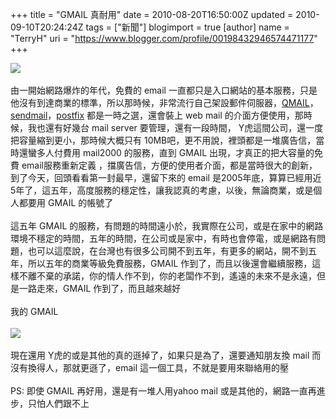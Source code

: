 +++
title = "GMAIL 真耐用"
date = 2010-08-20T16:50:00Z
updated = 2010-09-10T20:24:24Z
tags = ["新聞"]
blogimport = true 
[author]
	name = "TerryH"
	uri = "https://www.blogger.com/profile/00198432946574471177"
+++

<a href="http://mail.google.com/"><img src="http://lh5.ggpht.com/_Bsjm2Qp0Duc/TIr1_AlyHKI/AAAAAAAAA-g/XwPY4idyPr4/s800/gmail-icon256.png" /></a><br /><br />由一開始網路爆炸的年代，免費的 email 一直都只是入口網站的基本服務，只是他沒有到達商業的標準，所以那時候，非常流行自己架設郵件伺服器，<a href="http://www.qmail.org/top.html">QMAIL</a>，<a href="http://www.sendmail.org/">sendmail</a>，<a href="http://www.postfix.org/">postfix</a> 都是一時之選，還會裝上 web mail 的介面方便使用，那時候，我也還有好幾台 mail server 要管理，還有一段時間， Y虎這間公司，還一度把容量縮到更小，那時候大概只有 10MB吧，更不用說，裡頭都是一堆廣告信，當時還蠻多人付費用 mail2000 的服務，直到 GMAIL 出現，才真正的把大容量的免費 email服務重新定義 ，擋廣告信，方便的使用者介面，都是當時很大的創新，到了今天，回頭看看第一封最早，還留下來的 email 是2005年底，算算已經用近5年了，這五年，高度服務的穩定性，讓我認真的考慮，以後，無論商業，或是個人都要用 GMAIL 的帳號了<br /><br />這五年 GMAIL 的服務，有問題的時間遠小於，我實際在公司，或是在家中的網路環境不穩定的時間，五年的時間，在公司或是家中，有時也會停電，或是網路有問題，也可以這麼說，在台灣也有很多公司開不到五年，有更多的網站，開不到五年，所以五年的商業等級免費服務，GMAIL 作到了，而且以後還會繼續服務，這樣不離不棄的承諾，你的情人作不到，你的老闆作不到，遙遠的未來不是永遠，但是一路走來，GMAIL 作到了，而且越來越好<br /><br />我的 GMAIL <br /><br /><img src="http://services.nexodyne.com/email/icon/m2yY57vA5mia/IazvfBQ%3D/R01haWw%3D/0/image.png" /><br /><br />現在還用 Y虎的或是其他的真的遜掉了，如果只是為了，還要通知朋友換 mail 而沒有換得人，那就更遜了，email 這一個工具，不就是要用來聯絡用的壓<br /><br />PS: 即使 GMAIL 再好用，還是有一堆人用yahoo  mail 或是其他的，網路一直再進步，只怕人們跟不上
